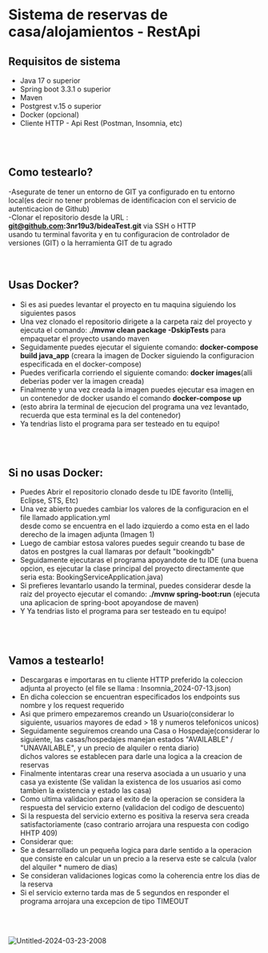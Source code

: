 # Sistema de reservas de casa/alojamientos - RestApi

## Requisitos de sistema
- Java 17 o superior <br>
- Spring boot 3.3.1 o superior<br>
- Maven<br>
- Postgrest v.15 o superior<br>
- Docker (opcional)<br>
- Cliente HTTP - Api Rest (Postman, Insomnia, etc)<br>
<br>
<br>

## Como testearlo?
-Asegurate de tener un entorno de GIT ya configurado en tu entorno local(es decir no tener problemas de identificacion con el servicio de autenticacion de Github)<br>
-Clonar el repositorio desde la URL : **git@github.com:3nr19u3/bideaTest.git** via SSH o HTTP <br> usando tu terminal favorita y en tu configuracion de controlador de versiones (GIT) o la herramienta GIT de tu agrado<br>
<br>
<br>

## Usas Docker?
- Si es asi puedes levantar el proyecto en tu maquina siguiendo los siguientes pasos
- Una vez clonado el repositorio dirigete a la carpeta raiz del proyecto y ejecuta el comando: **./mvnw clean package -DskipTests** para empaquetar el proyecto usando maven<br>
- Seguidamente puedes ejecutar el siguiente comando: **docker-compose build java_app** (creara la imagen de Docker siguiendo la configuracion especificada en el docker-compose)<br>
- Puedes verificarla corriendo el siguiente comando: **docker images**(alli deberias poder ver la imagen creada)<br>
- Finalmente y una vez creada la imagen puedes ejecutar esa imagen en un contenedor de docker usando el comando **docker-compose up**<br>
- (esto abrira la terminal de ejecucion del programa una vez levantado, recuerda que esta terminal es la del contenedor)<br>
- Ya tendrias listo el programa para ser testeado en tu equipo!<br>
<br>
<br>

## Si no usas Docker:
- Puedes Abrir el repositorio  clonado desde tu IDE favorito (Intellij, Eclipse, STS, Etc)<br>
- Una vez abierto puedes cambiar los valores de la configuracion en el file llamado application.yml <br>desde como se encuentra en el lado izquierdo a como esta en el lado derecho de la imagen adjunta (Imagen 1)<br>
- Luego de cambiar estosa valores puedes seguir creando tu base de datos en postgres la cual llamaras por default "bookingdb"<br>
- Seguidamente ejecutaras el programa apoyandote de tu IDE (una buena opcion, es ejecutar la clase principal del proyecto directamente que seria esta: BookingServiceApplication.java)<br>
- Si prefieres levantarlo usando la terminal, puedes considerar desde la raiz del proyecto ejecutar el comando: **./mvnw spring-boot:run** (ejecuta una aplicacion de spring-boot apoyandose de maven)<br>
- Y Ya tendrias listo el programa para ser testeado en tu equipo!<br>
<br>
<br>

## Vamos a testearlo!
- Descargaras e importaras en tu cliente HTTP preferido la coleccion adjunta al proyecto (el file se llama : Insomnia_2024-07-13.json)<br>
- En dicha coleccion se encuentran especificados los endpoints sus nombre y los request requerido
- Asi que primero empezaremos creando un Usuario(considerar lo siguiente, usuarios mayores de edad > 18 y numeros telefonicos unicos)
- Seguidamente seguiremos creando una Casa o Hospedaje(considerar lo siguiente, las casas/hospedajes manejan estados "AVAILABLE" / "UNAVAILABLE", y un precio de alquiler o renta diario) <br> dichos valores se establecen para darle una logica a la creacion de reservas
- Finalmente intentaras crear una reserva asociada a un usuario y una casa ya existente (Se validan la existenca de los usuarios asi como tambien la existencia y estado las casa)<br>
- Como ultima validacion para el exito de la operacion se considera la respuesta del servicio externo (validacion del codigo de descuento)<br>
- Si la respuesta del servicio externo es positiva la reserva sera creada satisfactoriamente (caso contrario arrojara una respuesta con codigo HHTP 409)<br>
- Considerar que:<br>
- Se a desarrollado un pequeña logica para darle sentido a la operacion que consiste en calcular un un precio a la reserva este se calcula (valor del alquiler * numero de dias)<br>
- Se consideran validaciones logicas como la coherencia entre los dias de la reserva<br>
- Si el servicio externo tarda mas de 5 segundos en responder el programa arrojara una excepcion de tipo TIMEOUT<br>
<br>
<br>

![Untitled-2024-03-23-2008]([https://github.com/3nr19u3/java-microservices/assets/46394434/99974881-f9c0-46c4-b393-87df8f64ab35](https://github.com/3nr19u3/bideaTest/blob/main/Captura%20de%20pantalla%202024-07-15%20012824.png))

<br>
